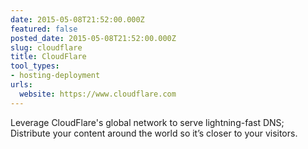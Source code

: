 ```yaml
---
date: 2015-05-08T21:52:00.000Z
featured: false
posted_date: 2015-05-08T21:52:00.000Z
slug: cloudflare
title: CloudFlare
tool_types:
- hosting-deployment
urls:
  website: https://www.cloudflare.com
---
```


Leverage CloudFlare's global network to serve lightning-fast DNS; Distribute your content around the world so it’s closer to your visitors.




